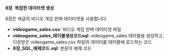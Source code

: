<b>8장. 복잡한 데이터셋 생성</b>

8장은 캐글의 비디오 게임 판매 데이터셋을 사용합니다.

- <b>videogame_sales.csv</b>: 비디오 게임 판매 데이터셋 파일
- <b>videogame_sales_테이블생성코드sql</b>: videogame_sales 테이블을 생성하고, 다운받은 videogame_sales.csv 파일의 데이터를 테이블에 로드하는 코드
- <b>8장_SQL_예제코드.sql</b>: 본문의 예제 코드
